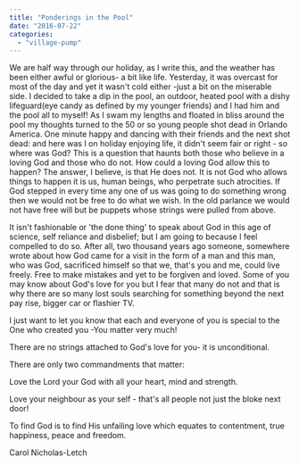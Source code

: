 ```yaml
---
title: "Ponderings in the Pool"
date: "2016-07-22"
categories: 
  - "village-pump"
---
```


We are half way through our holiday, as I write this, and the weather has been either awful or glorious- a bit like life. Yesterday, it was overcast for most of the day and yet it wasn't cold either -just a bit on the miserable side. I decided to take a dip in the pool, an outdoor, heated pool with a dishy lifeguard(eye candy as defined by my younger friends) and I had him and the pool all to myself! As I swam my lengths and floated in bliss around the pool my thoughts turned to the 50 or so young people shot dead in Orlando America. One minute happy and dancing with their friends and the next shot dead: and here was I on holiday enjoying life, it didn't seem fair or right - so where was God? This is a question that haunts both those who believe in a loving God and those who do not. How could a loving God allow this to happen? The answer, I believe, is that He does not. It is not God who allows things to happen it is us, human beings, who perpetrate such atrocities. If God stepped in every time any one of us was going to do something wrong then we would not be free to do what we wish. In the old parlance we would not have free will but be puppets whose strings were pulled from above.

It isn't fashionable or 'the done thing' to speak about God in this age of science, self reliance and disbelief; but I am going to because I feel compelled to do so. After all, two thousand years ago someone, somewhere wrote about how God came for a visit in the form of a man and this man, who was God, sacrificed himself so that we, that's you and me, could live freely. Free to make mistakes and yet to be forgiven and loved. Some of you may know about God's love for you but I fear that many do not and that is why there are so many lost souls searching for something beyond the next pay rise, bigger car or flashier TV.

I just want to let you know that each and everyone of you is special to the One who created you -You matter very much!

There are no strings attached to God's love for you- it is unconditional.

There are only two commandments that matter:

Love the Lord your God with all your heart, mind and strength.

Love your neighbour as your self - that's all people not just the bloke next door!

To find God is to find His unfailing love which equates to contentment, true happiness, peace and freedom.

Carol Nicholas-Letch
